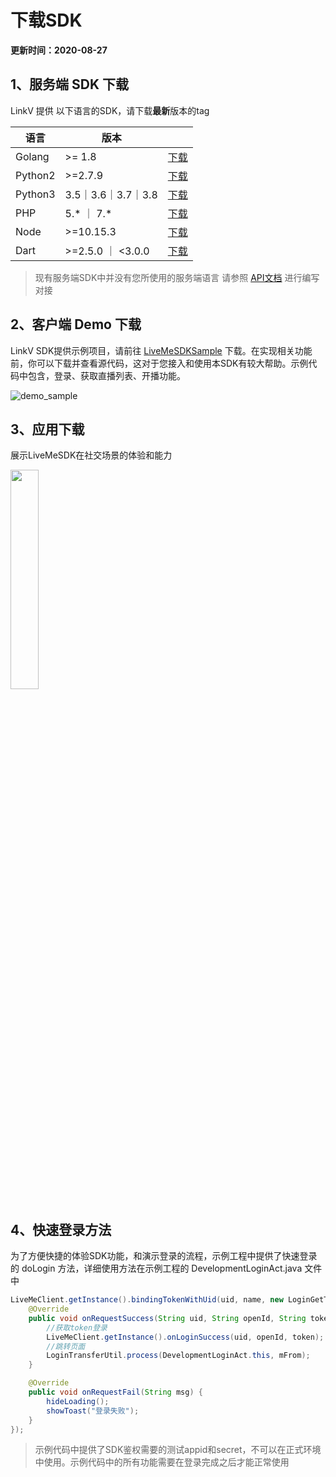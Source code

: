 # 下载SDK

**更新时间：2020-08-27**

## <a name='1'></a>1、服务端 SDK 下载

LinkV 提供 以下语言的SDK，请下载**最新**版本的tag

| 语言 | 版本 |  |
| --- | --- | ---     |
|Golang | >= 1.8 | [下载](https://github.com/linkv-io/go-sdk) |
| Python2 | >=2.7.9 | [下载](https://github.com/linkv-io/python2-sdk) |
| Python3 | 3.5｜3.6｜3.7｜3.8 | [下载](https://github.com/linkv-io/python-sdk) |
| PHP | 5.* ｜ 7.* | [下载](https://github.com/linkv-io/php-sdk) |
| Node | >=10.15.3 | [下载](https://github.com/linkv-io/node-sdk) |
| Dart | >=2.5.0 ｜ <3.0.0 |[下载](https://github.com/linkv-io/dart-sdk) |

> 现有服务端SDK中并没有您所使用的服务端语言 请参照 [API文档]() 进行编写对接
>

## <a name='2'></a>2、客户端 Demo 下载

LinkV SDK提供示例项目，请前往  [LiveMeSDKSample](https://dl.linkv.io/static/Android/LiveMe/LinkVDemo.zip)  下载。在实现相关功能前，你可以下载并查看源代码，这对于您接入和使用本SDK有较大帮助。示例代码中包含，登录、获取直播列表、开播功能。

![demo_sample](https://dl.linkv.io/doc/zh/android/live/images/demo_sample.jpg)

## <a name='3'></a>3、应用下载

展示LiveMeSDK在社交场景的体验和能力

<img src="https://dl.linkv.io/doc/zh/ios/live/images/linkvapp_qrcode.png" width="iOS_Auth2" style="width:30%;" />

## <a name='4'></a>4、快速登录方法

为了方便快捷的体验SDK功能，和演示登录的流程，示例工程中提供了快速登录的 doLogin 方法，详细使用方法在示例工程的 DevelopmentLoginAct.java 文件中

```java
LiveMeClient.getInstance().bindingTokenWithUid(uid, name, new LoginGetTokenWrapper.OnBindingTokenListener() {
    @Override
    public void onRequestSuccess(String uid, String openId, String token) {
        //获取token登录
        LiveMeClient.getInstance().onLoginSuccess(uid, openId, token);
        //跳转页面
        LoginTransferUtil.process(DevelopmentLoginAct.this, mFrom);
    }

    @Override
    public void onRequestFail(String msg) {
        hideLoading();
        showToast("登录失败");
    }
});
```

> 示例代码中提供了SDK鉴权需要的测试appid和secret，不可以在正式环境中使用。示例代码中的所有功能需要在登录完成之后才能正常使用
>

